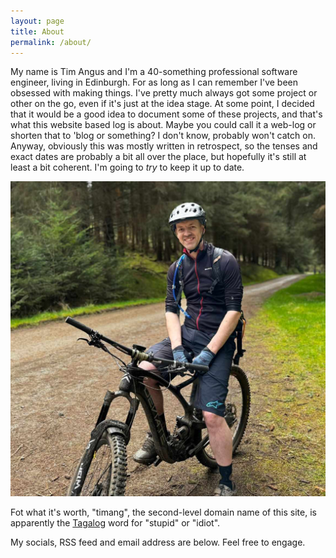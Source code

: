 ```yaml
---
layout: page
title: About
permalink: /about/
---
```


My name is Tim Angus and I'm a 40-something professional software engineer, living in Edinburgh. For as long as I can remember I've been obsessed with making things. I've pretty much always got some project or other on the go, even if it's just at the idea stage. At some point, I decided that it would be a good idea to document some of these projects, and that's what this website based log is about. Maybe you could call it a web-log or shorten that to 'blog or something? I don't know, probably won't catch on. Anyway, obviously this was mostly written in retrospect, so the tenses and exact dates are probably a bit all over the place, but hopefully it's still at least a bit coherent. I'm going to *try* to keep it up to date.

![Portrait](/assets/portrait.jpg)

Fot what it's worth, "timang", the second-level domain name of this site, is apparently the [Tagalog](https://en.wikipedia.org/wiki/Tagalog_language) word for "stupid" or "idiot".

My socials, RSS feed and email address are below. Feel free to engage.
